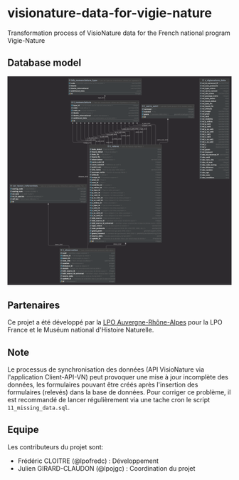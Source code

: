 # visionature-data-for-vigie-nature

Transformation process of VisioNature data for the French national program Vigie-Nature

## Database model

![modelisation_bdd.png](modelisation_bdd.png)

## Partenaires

Ce projet a été développé par la [LPO Auvergne-Rhône-Alpes](https//auvergne-rhone-alpes.lpo.fr/) pour la LPO France et le Muséum national d'Histoire Naturelle.

## Note

Le processus de synchronisation des données (API VisioNature via l'application Client-API-VN) peut provoquer une mise à jour incomplète des données, les formulaires pouvant être créés après l'insertion des formulaires (relevés) dans la base de données. Pour corriger ce problème, il est recommandé de lancer régulièrement via une tache cron le script `11_missing_data.sql`.

## Equipe

Les contributeurs du projet sont:

- Frédéric CLOITRE (@lpofredc) : Développement
- Julien GIRARD-CLAUDON (@lpojgc) : Coordination du projet
